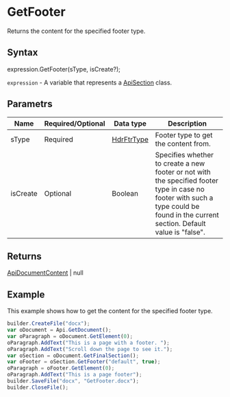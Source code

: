 # GetFooter

Returns the content for the specified footer type.

## Syntax

expression.GetFooter(sType, isCreate?);

`expression` - A variable that represents a [ApiSection](../ApiSection.md) class.

## Parametrs

| **Name** | **Required/Optional** | **Data type** | **Description** |
| ------------- | ------------- | ------------- | ------------- |
| sType | Required | [HdrFtrType](../../../Enumerations/HdrFtrType.md) | Footer type to get the content from. |
| isCreate | Optional | Boolean | Specifies whether to create a new footer or not with the specified footer type in case no footer with such a type could be found in the current section. Default value is "false". |

## Returns

[ApiDocumentContent](../../ApiDocumentContent/ApiDocumentContent.md) &#124; null

## Example

This example shows how to get the content for the specified footer type.

```javascript
builder.CreateFile("docx");
var oDocument = Api.GetDocument();
var oParagraph = oDocument.GetElement(0);
oParagraph.AddText("This is a page with a footer. ");
oParagraph.AddText("Scroll down the page to see it.");
var oSection = oDocument.GetFinalSection();
var oFooter = oSection.GetFooter("default", true);
oParagraph = oFooter.GetElement(0);
oParagraph.AddText("This is a page footer");
builder.SaveFile("docx", "GetFooter.docx");
builder.CloseFile();
```